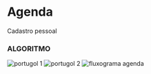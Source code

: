 # Agenda
Cadastro pessoal
###  ALGORITMO
![portugol 1](https://user-images.githubusercontent.com/64235507/173261720-01b78fcc-a714-45b8-ab8b-5fe4b638c6eb.png)
![portugol 2](https://user-images.githubusercontent.com/64235507/173261754-2ac28803-6abf-408e-a511-40f2d1a9f392.png)
![fluxograma agenda](https://user-images.githubusercontent.com/64235507/173261769-22a2567a-2c6e-4ef9-9694-7112f4cc60fe.png)
